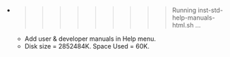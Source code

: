 * >>>>>>>>> Running inst-std-help-manuals-html.sh ...
  * Add user & developer manuals in Help menu.
  * Disk size = 2852484K. Space Used = 60K.

